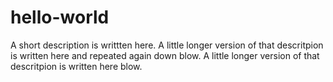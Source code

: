 # hello-world
A short description is writtten here.
A little longer version of that descritpion is written here and repeated again down blow. 
A little longer version of that descritpion is written here blow. 

